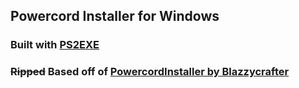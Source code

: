 ## Powercord Installer for Windows
### Built with [PS2EXE](https://github.com/MScholtes/PS2EXE)
### ~~Ripped~~ Based off of [PowercordInstaller by Blazzycrafter](https://github.com/Blazzycrafter/PowercordInstaller)
